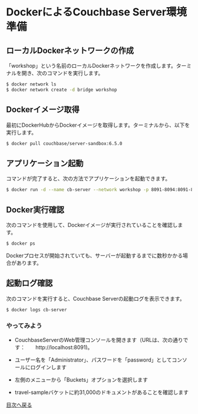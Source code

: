# DockerによるCouchbase Server環境準備

## ローカルDockerネットワークの作成
「workshop」という名前のローカルDockerネットワークを作成します。ターミナルを開き、次のコマンドを実行します。

```BASH
$ docker network ls
$ docker network create -d bridge workshop
```
## Dockerイメージ取得

最初にDockerHubからDockerイメージを取得します。ターミナルから、以下を実行します。

```BASH
$ docker pull couchbase/server-sandbox:6.5.0
```

## アプリケーション起動

コマンドが完了すると、次の方法でアプリケーションを起動できます。

```BASH
$ docker run -d --name cb-server --network workshop -p 8091-8094:8091-8094 -p 11210:11210 couchbase/server-sandbox:6.5.0
```



## Docker実行確認

次のコマンドを使用して、Dockerイメージが実行されていることを確認します。

```BASH
$ docker ps
```
Dockerプロセスが開始されていても、サーバーが起動するまでに数秒かかる場合があります。



## 起動ログ確認

次のコマンドを実行すると、Couchbase Serverの起動ログを表示できます。

```BASH
$ docker logs cb-server
```

### やってみよう

- CouchbaseServerのWeb管理コンソールを開きます（URLは、次の通りです：　　http://localhost:8091)。

- ユーザー名を「Administrator」、パスワードを「password」としてコンソールにログインします

- 左側のメニューから「Buckets」オプションを選択します

- travel-sampleバケットに約31,000のドキュメントがあることを確認します

[目次へ戻る](./README.md)
